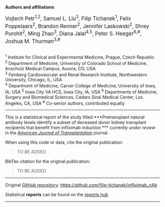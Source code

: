 **Authors and affiliations**

<div style="font-size: larger;">
Vojtech Petr<sup>1,2</sup>, Samuel L. Liu<sup>3</sup>, Filip Tichanek<sup>1</sup>, Felix Poppelaars<sup>2</sup>, Brandon Renner<sup>2</sup>, Jennifer Laskowski<sup>2</sup>, Shrey Purohit<sup>2</sup>, Ming Zhao<sup>3</sup>, Diana Jalal<sup>4,5</sup>, Peter S. Heeger<sup>6,#</sup>, Joshua M. Thurman<sup>3,#</sup>
</div>

<br>

<sup>1</sup> Institute for Clinical and Experimental Medicine, Prague, Czech Republic     
<sup>2</sup> Department of Medicine, University of Colorado School of Medicine, Anschutz Medical Campus, Aurora, CO, USA     
<sup>3</sup> Feinberg Cardiovascular and Renal Research Institute, Northwestern University, Chicago, IL, USA      
<sup>4</sup> Department of Medicine, Carver College of Medicine, University of Iowa, IA, USA 
<sup>5</sup> Iowa City VA HCS, Iowa City, IA, USA
<sup>6</sup> Departments of Medicine, Surgery and Biomedical Sciences, Cedars Sinai Medical Center, Los Angeles, CA, USA 
<sup>#</sup> Co-senior authors, contributed equally

---------------------------------------------------------------------------------------------------

This is a statistical report of the study titled ***Pretransplant natural antibody levels identify a subset of deceased donor kidney transplant recipients that benefit from infliximab induction *** currently *under review* in the [*American Journal of Transplantation*](https://www.amjtransplant.org/) journal.

When using this code or data, cite the original publication:

> TO BE ADDED

BibTex citation for the original publication:

> TO BE ADDED

---------------------------------------------------------------------------------------------------

Original [GitHub repository](https://github.com/filip-tichanek/infliximab_nAb): https://github.com/filip-tichanek/infliximab_nAb

Statistical **reports** can be found on the [reports hub](https://filip-tichanek.github.io/infliximab_nAb/)

----------------------------------------------------------------------------------------------------


